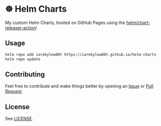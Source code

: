 # ☸️ Helm Charts

My custom Helm Charts, hosted on GitHub Pages using the
[helm/chart-releaser-action](https://github.com/helm/chart-releaser-action)!

## Usage

```sh
helm repo add iarekylew00t https://iarekylew00t.github.io/helm-charts
helm repo update
```

## Contributing

Feel free to contribute and make things better by opening an
[Issue](https://github.com/IAreKyleW00t/helm-charts/issues) or
[Pull Request](https://github.com/IAreKyleW00t/helm-charts/pulls).

## License

See [LICENSE](LICENSE).
